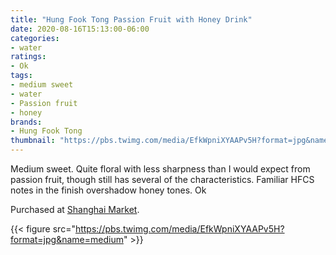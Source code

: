 ```yaml
---
title: "Hung Fook Tong Passion Fruit with Honey Drink"
date: 2020-08-16T15:13:00-06:00
categories:
- water
ratings:
- Ok
tags:
- medium sweet
- water
- Passion fruit
- honey
brands:
- Hung Fook Tong
thumbnail: "https://pbs.twimg.com/media/EfkWpniXYAAPv5H?format=jpg&name=medium"
---
```


Medium sweet. Quite floral with less sharpness than I would expect from passion fruit, though still has several of the characteristics. Familiar HFCS notes in the finish overshadow honey tones. Ok

Purchased at [Shanghai Market](https://m.facebook.com/pages/Shanghai-Market-Inc/111801655541844).

{{< figure src="https://pbs.twimg.com/media/EfkWpniXYAAPv5H?format=jpg&name=medium" >}}